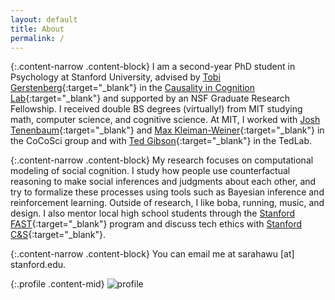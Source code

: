 ```yaml
---
layout: default
title: About
permalink: /
---
```


{:.content-narrow .content-block}
I am a second-year PhD student in Psychology at Stanford University, advised by [Tobi Gerstenberg](http://cicl.stanford.edu/member/tobias_gerstenberg/){:target="_blank"} in the [Causality in Cognition Lab](http://cicl.stanford.edu/){:target="_blank"} and supported by an NSF Graduate Research Fellowship.
I received double BS degrees (virtually!) from MIT studying math, computer science, and cognitive science.
At MIT, I worked with [Josh Tenenbaum](http://cocosci.mit.edu/josh){:target="_blank"} and [Max Kleiman-Weiner](http://www.mit.edu/~maxkw/){:target="_blank"} in the CoCoSci group and with [Ted Gibson](http://tedlab.mit.edu/ted.html){:target="_blank"} in the TedLab.

{:.content-narrow .content-block}
My research focuses on computational modeling of social cognition.
I study how people use counterfactual reasoning to make social inferences and judgments about each other, and try to formalize these processes using tools such as Bayesian inference and reinforcement learning.
Outside of research, I like boba, running, music, and design.
I also mentor local high school students through the [Stanford FAST](https://fast.stanford.edu/){:target="_blank"} program and discuss tech ethics with [Stanford C&S](https://stanford-cscs.github.io/){:target="_blank"}.

{:.content-narrow .content-block}
You can email me at sarahawu [at] stanford.edu. 

{:.profile .content-mid}
![profile](/imgs/acadia.png)
